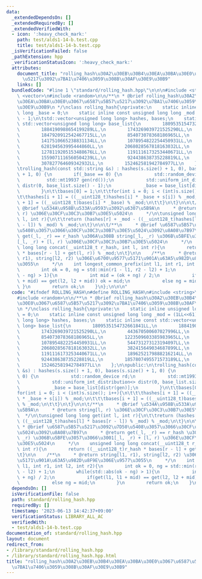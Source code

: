 ```yaml
---
data:
  _extendedDependsOn: []
  _extendedRequiredBy: []
  _extendedVerifiedWith:
  - icon: ':heavy_check_mark:'
    path: test/alds1-14-b.test.cpp
    title: test/alds1-14-b.test.cpp
  _isVerificationFailed: false
  _pathExtension: hpp
  _verificationStatusIcon: ':heavy_check_mark:'
  attributes:
    document_title: "rolling_hash\u30A2\u30EB\u30B4\u30EA\u30BA\u30E0\u3067\u6587\u5B57\
      \u5217\u3092\u7BA1\u7406\u3059\u308B\u30AF\u30E9\u30B9"
    links: []
  bundledCode: "#line 1 \"standard/rolling_hash.hpp\"\n\n\n#include <string>\n#include\
    \ <vector>\n#include <random>\n\n/**\n * @brief rolling_hash\u30A2\u30EB\u30B4\
    \u30EA\u30BA\u30E0\u3067\u6587\u5B57\u5217\u3092\u7BA1\u7406\u3059\u308B\u30AF\
    \u30E9\u30B9\n */\nclass rolling_hash{\nprivate:\n    static inline unsigned long\
    \ long _base = 0;\n    static inline const unsigned long long _mod = (1LL<<61)\
    \ - 1;\n\tstd::vector<unsigned long long> hashes, bases;\n    static inline const\
    \ std::vector<unsigned long long> base_list{\n        1809535154732661841LL,\n\
    \        1884190988654199289LL,\n        1743269039721525290LL,\n        443670500607027996LL,\n\
    \        1847920912542467715LL,\n        854073078368186965LL,\n        1223509603385983965LL,\n\
    \        1417510665238831134LL,\n        1078954822254450931LL,\n        544731273123194097LL,\n\
    \        628194563995444860LL,\n        2068028567818163032LL,\n        382415649034687899LL,\n\
    \        1278119205153488676LL,\n        1191116173253440671LL,\n        1896252179888216214LL,\n\
    \        1559071116560504239LL,\n        924438638735228819LL,\n        1857807495571573189LL,\n\
    \        307827764609342932LL,\n        152462581942784977LL\n    };\n\npublic:\n\
    \trolling_hash(const std::string &s) : hashes(s.size() + 1, 0), bases(s.size()\
    \ + 1, 0) {\n        if(_base == 0) {\n            std::random_device rd;\n  \
    \          std::mt19937 gen(rd());\n            std::uniform_int_distribution<>\
    \ distr(0, base_list.size() - 1);\n            _base = base_list[distr(gen)];\n\
    \        }\n\t\tbases[0] = 1;\n\t\tfor(int i = 0; i < (int)s.size(); i++){\n\t\
    \t\thashes[i + 1] = ((__uint128_t)hashes[i] * _base + s[i]) % _mod;\n\t\t\tbases[i\
    \ + 1] = ((__uint128_t)bases[i] * _base) % _mod;\n\t\t}\n\t}\n\n\t/**\n     *\
    \ @brief \u534A\u958B\u533A\u9593\u3092\u6307\u5B9A\n     * @return string[l,\
    \ r) \u306E\u30CF\u30C3\u30B7\u30E5\u5024\n     */\n\tunsigned long long get(int\
    \ l, int r){\n\t\treturn (hashes[r] + _mod - ((__uint128_t)hashes[l] * bases[r\
    \ - l]) % _mod) % _mod;\n\t}\n\n\t/**\n     * @brief \u6587\u5B57\u5217\u3092\u7D50\
    \u5408\u3057\u3066\u30CF\u30C3\u30B7\u30E5\u5024\u3092\u8A08\u7B97\n     * @return\
    \ get(_l, _r) == r_hash \u306A\u308B string[_l, _r) \u306B\u5BFE\u3057\u3066\u3001\
    [_l, _r) + [l, r) \u306E\u30CF\u30C3\u30B7\u30E5\u5024\n     */\n    unsigned\
    \ long long concat(__uint128_t r_hash, int l, int r){\n        return ((__uint128_t)r_hash\
    \ * bases[r - l] + get(l, r)) % _mod;\n\t}\n\n    /**\n     * @return string[l1,\
    \ r1), string[l2, r2) \u306E\u6700\u9577\u5171\u901A\u63A5\u982D\u8F9E\u306E\u9577\
    \u3055\n     */\n    int longest_common_prefix(int l1, int r1, int l2, int r2){\n\
    \        int ok = 0, ng = std::min(r1 - l1, r2 - l2) + 1;\n        while(std::abs(ok\
    \ - ng) > 1){\n            int mid = (ok + ng) / 2;\n            if(get(l1, l1\
    \ + mid) == get(l2, l2 + mid)) ok = mid;\n            else ng = mid;\n       \
    \ }\n        return ok;\n    }\n};\n\n\n"
  code: "#ifndef ROLLING_HASH\n#define ROLLING_HASH\n#include <string>\n#include <vector>\n\
    #include <random>\n\n/**\n * @brief rolling_hash\u30A2\u30EB\u30B4\u30EA\u30BA\
    \u30E0\u3067\u6587\u5B57\u5217\u3092\u7BA1\u7406\u3059\u308B\u30AF\u30E9\u30B9\
    \n */\nclass rolling_hash{\nprivate:\n    static inline unsigned long long _base\
    \ = 0;\n    static inline const unsigned long long _mod = (1LL<<61) - 1;\n\tstd::vector<unsigned\
    \ long long> hashes, bases;\n    static inline const std::vector<unsigned long\
    \ long> base_list{\n        1809535154732661841LL,\n        1884190988654199289LL,\n\
    \        1743269039721525290LL,\n        443670500607027996LL,\n        1847920912542467715LL,\n\
    \        854073078368186965LL,\n        1223509603385983965LL,\n        1417510665238831134LL,\n\
    \        1078954822254450931LL,\n        544731273123194097LL,\n        628194563995444860LL,\n\
    \        2068028567818163032LL,\n        382415649034687899LL,\n        1278119205153488676LL,\n\
    \        1191116173253440671LL,\n        1896252179888216214LL,\n        1559071116560504239LL,\n\
    \        924438638735228819LL,\n        1857807495571573189LL,\n        307827764609342932LL,\n\
    \        152462581942784977LL\n    };\n\npublic:\n\trolling_hash(const std::string\
    \ &s) : hashes(s.size() + 1, 0), bases(s.size() + 1, 0) {\n        if(_base ==\
    \ 0) {\n            std::random_device rd;\n            std::mt19937 gen(rd());\n\
    \            std::uniform_int_distribution<> distr(0, base_list.size() - 1);\n\
    \            _base = base_list[distr(gen)];\n        }\n\t\tbases[0] = 1;\n\t\t\
    for(int i = 0; i < (int)s.size(); i++){\n\t\t\thashes[i + 1] = ((__uint128_t)hashes[i]\
    \ * _base + s[i]) % _mod;\n\t\t\tbases[i + 1] = ((__uint128_t)bases[i] * _base)\
    \ % _mod;\n\t\t}\n\t}\n\n\t/**\n     * @brief \u534A\u958B\u533A\u9593\u3092\u6307\
    \u5B9A\n     * @return string[l, r) \u306E\u30CF\u30C3\u30B7\u30E5\u5024\n   \
    \  */\n\tunsigned long long get(int l, int r){\n\t\treturn (hashes[r] + _mod -\
    \ ((__uint128_t)hashes[l] * bases[r - l]) % _mod) % _mod;\n\t}\n\n\t/**\n    \
    \ * @brief \u6587\u5B57\u5217\u3092\u7D50\u5408\u3057\u3066\u30CF\u30C3\u30B7\u30E5\
    \u5024\u3092\u8A08\u7B97\n     * @return get(_l, _r) == r_hash \u306A\u308B string[_l,\
    \ _r) \u306B\u5BFE\u3057\u3066\u3001[_l, _r) + [l, r) \u306E\u30CF\u30C3\u30B7\
    \u30E5\u5024\n     */\n    unsigned long long concat(__uint128_t r_hash, int l,\
    \ int r){\n        return ((__uint128_t)r_hash * bases[r - l] + get(l, r)) % _mod;\n\
    \t}\n\n    /**\n     * @return string[l1, r1), string[l2, r2) \u306E\u6700\u9577\
    \u5171\u901A\u63A5\u982D\u8F9E\u306E\u9577\u3055\n     */\n    int longest_common_prefix(int\
    \ l1, int r1, int l2, int r2){\n        int ok = 0, ng = std::min(r1 - l1, r2\
    \ - l2) + 1;\n        while(std::abs(ok - ng) > 1){\n            int mid = (ok\
    \ + ng) / 2;\n            if(get(l1, l1 + mid) == get(l2, l2 + mid)) ok = mid;\n\
    \            else ng = mid;\n        }\n        return ok;\n    }\n};\n\n#endif"
  dependsOn: []
  isVerificationFile: false
  path: standard/rolling_hash.hpp
  requiredBy: []
  timestamp: '2023-06-13 14:42:37+09:00'
  verificationStatus: LIBRARY_ALL_AC
  verifiedWith:
  - test/alds1-14-b.test.cpp
documentation_of: standard/rolling_hash.hpp
layout: document
redirect_from:
- /library/standard/rolling_hash.hpp
- /library/standard/rolling_hash.hpp.html
title: "rolling_hash\u30A2\u30EB\u30B4\u30EA\u30BA\u30E0\u3067\u6587\u5B57\u5217\u3092\
  \u7BA1\u7406\u3059\u308B\u30AF\u30E9\u30B9"
---
```

